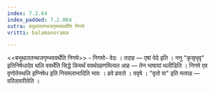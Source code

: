```yaml
---
index: 7.2.64
index_padded: 7.2.064
sutra: बभूथाततन्थजगृम्भववर्थेति निगमे
vritti: balamanorama

---
```

<<बभूथाततन्थजगृम्भववर्थेति निगमे>> - निगमो- वेदः । तदाह —  एषां वेदे इति । ननु "कृसृभृवृ" इतिनिषेधादेव थलि ववर्थेति सिद्धे किमर्थं ववर्थग्रहणमित्यत आह —  तेन भाषायां थलीडिति । निगमे एव वृणोतेस्थलि इण्निषेध इति नियमलाभादिति भावः । व्रवे व्रवाते । ववृषे । "वृतो वा" इति मत्वाह  —  वरितावरीतेति ।